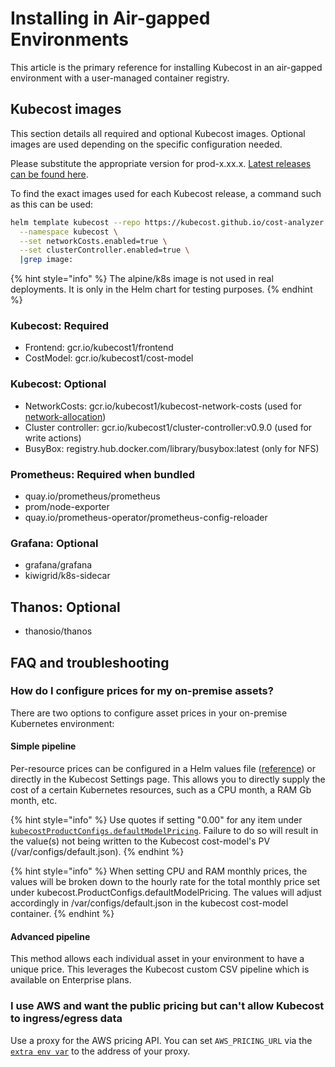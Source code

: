 # Installing in Air-gapped Environments

This article is the primary reference for installing Kubecost in an air-gapped environment with a user-managed container registry.

## Kubecost images

This section details all required and optional Kubecost images. Optional images are used depending on the specific configuration needed.

Please substitute the appropriate version for prod-x.xx.x. [Latest releases can be found here](https://github.com/kubecost/cost-analyzer-helm-chart/releases).

To find the exact images used for each Kubecost release, a command such as this can be used:

```bash
helm template kubecost --repo https://kubecost.github.io/cost-analyzer cost-analyzer \
  --namespace kubecost \
  --set networkCosts.enabled=true \
  --set clusterController.enabled=true \
  |grep image:
```

{% hint style="info" %}
The alpine/k8s image is not used in real deployments. It is only in the Helm chart for testing purposes.
{% endhint %}

### Kubecost: Required

* Frontend: gcr.io/kubecost1/frontend
* CostModel: gcr.io/kubecost1/cost-model

### Kubecost: Optional

* NetworkCosts: gcr.io/kubecost1/kubecost-network-costs (used for [network-allocation](/using-kubecost/navigating-the-kubecost-ui/cost-allocation/network-allocation.md))
* Cluster controller: gcr.io/kubecost1/cluster-controller:v0.9.0 (used for write actions)
* BusyBox: registry.hub.docker.com/library/busybox:latest (only for NFS)

### Prometheus: Required when bundled

* quay.io/prometheus/prometheus
* prom/node-exporter
* quay.io/prometheus-operator/prometheus-config-reloader

### Grafana: Optional

* grafana/grafana
* kiwigrid/k8s-sidecar

## Thanos: Optional

* thanosio/thanos

## FAQ and troubleshooting

### How do I configure prices for my on-premise assets?

There are two options to configure asset prices in your on-premise Kubernetes environment:

#### Simple pipeline

Per-resource prices can be configured in a Helm values file ([reference](https://github.com/kubecost/cost-analyzer-helm-chart/blob/6c0975614b4a6854be602d1a6f9506ce8b80abdc/cost-analyzer/values.yaml#L559-L570)) or directly in the Kubecost Settings page. This allows you to directly supply the cost of a certain Kubernetes resources, such as a CPU month, a RAM Gb month, etc.

{% hint style="info" %}
Use quotes if setting "0.00" for any item under [`kubecostProductConfigs.defaultModelPricing`](https://github.com/kubecost/cost-analyzer-helm-chart/blob/6c0975614b4a6854be602d1a6f9506ce8b80abdc/cost-analyzer/values.yaml#L559-L570). Failure to do so will result in the value(s) not being written to the Kubecost cost-model's PV (/var/configs/default.json).
{% endhint %}

{% hint style="info" %}
When setting CPU and RAM monthly prices, the values will be broken down to the hourly rate for the total monthly price set under kubecost.ProductConfigs.defaultModelPricing. The values will adjust accordingly in /var/configs/default.json in the kubecost cost-model container.
{% endhint %}

#### Advanced pipeline

This method allows each individual asset in your environment to have a unique price. This leverages the Kubecost custom CSV pipeline which is available on Enterprise plans.

### I use AWS and want the public pricing but can't allow Kubecost to ingress/egress data

Use a proxy for the AWS pricing API. You can set `AWS_PRICING_URL` via the [`extra env var`](https://github.com/kubecost/cost-analyzer-helm-chart/blob/v1.98/cost-analyzer/values.yaml#L304) to the address of your proxy.
